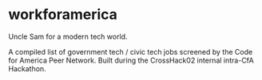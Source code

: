 workforamerica
==============

Uncle Sam for a modern tech world.

A compiled list of government tech / civic tech jobs screened by the Code for America Peer Network. 
Built during the CrossHack02 internal intra-CfA Hackathon.
